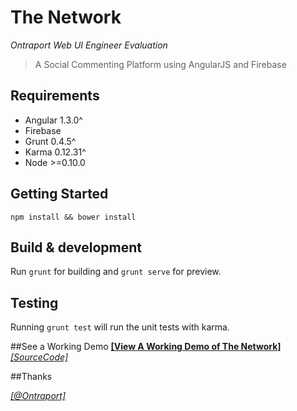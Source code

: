 # The Network
*Ontraport Web UI Engineer Evaluation*

> A Social Commenting Platform using AngularJS and Firebase


## Requirements

- Angular 1.3.0^
- Firebase
- Grunt 0.4.5^
- Karma 0.12.31^
- Node >=0.10.0

## Getting Started

```
npm install && bower install
```

## Build & development

Run `grunt` for building and `grunt serve` for preview.

## Testing

Running `grunt test` will run the unit tests with karma.

##See a Working Demo
[**[View A Working Demo of The Network]**](https://ontra-network.firebaseapp.com/#/)
[*[SourceCode]*](https://github.com/alexhawkins/frontend-interview-test-long/tree/master/codetest)

##Thanks

[*[@Ontraport]*](http://www.ontraport.com)